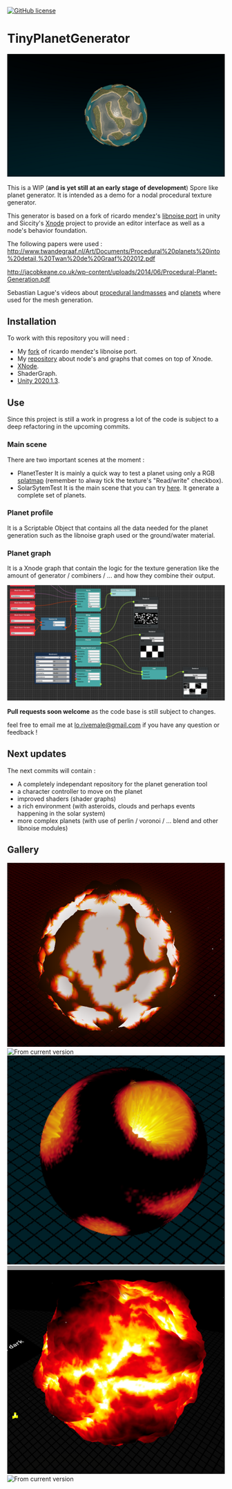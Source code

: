 [![GitHub license](https://img.shields.io/badge/license-MIT-blue.svg)](https://raw.githubusercontent.com/Arghonot/TinyPlanetGenerator/master/LICENSE)


# TinyPlanetGenerator

![](https://raw.githubusercontent.com/Arghonot/TinyPlanetGenerator/master/Assets/Textures/ReadmeTextures/resizedgolfplanet.png?raw=true)

This is a WIP (**and is yet still at an early stage of development**) Spore like planet generator.
It is intended as a demo for a nodal procedural texture generator.

This generator is based on a fork of ricardo mendez's [libnoise port](https://github.com/ricardojmendez/LibNoise.Unity) in unity and Siccity's [Xnode](https://github.com/Siccity/xNode) project to provide an editor interface as well as a node's behavior foundation.

The following papers were used :
http://www.twandegraaf.nl/Art/Documents/Procedural%20planets%20into%20detail,%20Twan%20de%20Graaf%202012.pdf

http://jacobkeane.co.uk/wp-content/uploads/2014/06/Procedural-Planet-Generation.pdf

Sebastian Lague's videos about [procedural landmasses](https://www.youtube.com/watch?v=wbpMiKiSKm8&list=PLFt_AvWsXl0eBW2EiBtl_sxmDtSgZBxB3) and [planets](https://www.youtube.com/watch?v=QN39W020LqU&list=PLFt_AvWsXl0cONs3T0By4puYy6GM22ko8) where used for the mesh generation.

## Installation
To work with this repository you will need :

* My [fork](https://github.com/Arghonot/LibNoise.Unity) of ricardo mendez's libnoise port.
* My [repository](https://github.com/Arghonot/My_CustomBehaviorTree/tree/XnodeEnhancement) about node's and graphs that comes on top of Xnode.
* [XNode](https://github.com/Siccity/xNode).
* ShaderGraph.
* [Unity 2020.1.3](https://unity3d.com/unity/whats-new/2020.1.3).

## Use
Since this project is still a work in progress a lot of the code is subject to a deep refactoring in the upcoming commits.
### Main scene
There are two important scenes at the moment :
* PlanetTester
It is mainly a quick way to test a planet using only a RGB [splatmap](https://en.wikipedia.org/wiki/Texture_splatting#:~:text=In%20computer%20graphics%2C%20texture%20splatting,is%20partially%20or%20completely%20transparent) (remember to alway tick the texture's "Read/write" checkbox).
* SolarSytemTest
It is the main scene that you can try [here](https://arghonot.github.io/). It generate a complete set of planets.

### Planet profile
It is a Scriptable Object that contains all the data needed for the planet generation such as the libnoise graph used or the ground/water material. 
### Planet graph
It is a Xnode graph that contain the logic for the texture generation like the amount of generator / combiners / ... and how they combine their output.

![](https://raw.githubusercontent.com/Arghonot/TinyPlanetGenerator/master/Assets/Textures/ReadmeTextures/Graph.PNG?raw=true)

**Pull requests soon welcome** as the code base is still subject to changes.

feel free to email me at lo.rivemale@gmail.com if you have any question or feedback ! 

## Next updates
The next commits will contain : 
* A completely independant repository for the planet generation tool
* a character controller to move on the planet
* improved shaders (shader graphs)
* a rich environment (with asteroids, clouds and perhaps events happening in the solar system)
* more complex planets (with use of perlin / voronoi / ... blend and other libnoise modules)

## Gallery
![](https://raw.githubusercontent.com/Arghonot/TinyPlanetGenerator/master/Assets/Textures/ReadmeTextures/MagmaVoronoi.PNG?raw=true "From an old version")
![](https://raw.githubusercontent.com/Arghonot/TinyPlanetGenerator/master/Assets/Textures/ReadmeTextures/RockStandard.png?raw=true "From current version")
![](https://raw.githubusercontent.com/Arghonot/TinyPlanetGenerator/master/Assets/Textures/ReadmeTextures/crashedplanet.PNG?raw=true "From an old version")
![](https://raw.githubusercontent.com/Arghonot/TinyPlanetGenerator/master/Assets/Textures/ReadmeTextures/magmaBillow.PNG?raw=true "From current version")
![](https://raw.githubusercontent.com/Arghonot/TinyPlanetGenerator/master/Assets/Textures/ReadmeTextures/testIce.png?raw=true "From current version")
